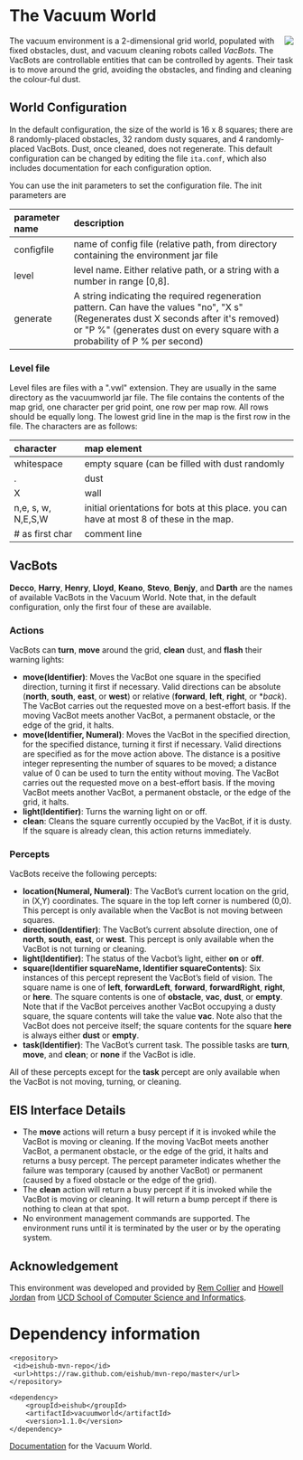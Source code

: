 # The Vacuum World

<img align="right" src="https://github.com/eishub/vacuumworld/wiki/vacuumworld.png"/>

The vacuum environment is a 2-dimensional grid world, populated with fixed obstacles, dust, and vacuum cleaning robots called *VacBots*. The VacBots are controllable entities that can be controlled by agents. Their task is to move around the grid, avoiding the obstacles, and finding and cleaning the colour-ful dust.

## World Configuration

In the default configuration, the size of the world is 16 x 8 squares; there are 8 randomly-placed obstacles, 32 random dusty squares, and 4 randomly-placed VacBots. Dust, once cleaned, does not regenerate. This default configuration can be changed by editing the file `ita.conf`, which also includes documentation for each configuration option.

You can use the init parameters to set the configuration file. The init parameters are

| parameter name | description |
|:---------------|:------------|
| configfile | name of config file (relative path, from directory containing the environment jar file |
| level | level name. Either relative path, or a string with a number in range [0,8]. |
| generate | A string indicating the required regeneration pattern. Can have the values "no",  "X s" (Regenerates dust X seconds after it's removed) or "P %" (generates dust on every square with a probability of P % per second)  |

### Level file
Level files are files with a ".vwl" extension. They are usually in the same directory as the vacuumworld jar file.
The file contains the contents of the map grid, one character per grid point, one row per map row. All rows should be equally long. The lowest grid line in the map is the first row in the file. The characters are as follows:

| character | map element |
|:----------------|:---------------|
| whitespace | empty square (can be filled with dust randomly |
| .| dust |
| X | wall |
| n,e, s, w, N,E,S,W | initial orientations for bots at this place. you can have at most 8 of these in the map. |
| # as first char | comment line |


## VacBots

**Decco**, **Harry**, **Henry**, **Lloyd**, **Keano**, **Stevo**, **Benjy**, and **Darth** are the names of available VacBots in the Vacuum World. Note that, in the default configuration, only the first four of these are available.

### Actions
VacBots can **turn**, **move** around the grid, **clean** dust, and **flash** their warning lights:

* **move(Identifier)**: Moves the VacBot one square in the specified direction, turning it first if necessary. Valid directions can be absolute (**north**, **south**, **east**, or **west**) or relative (**forward**, **left**, **right**, or **back*). The VacBot carries out the requested move on a best-effort basis. If the moving VacBot meets another VacBot, a permanent obstacle, or the edge of the grid, it halts.
* **move(Identifier, Numeral)**: Moves the VacBot in the specified direction, for the specified distance, turning it first if necessary. Valid directions are specified as for the move action above. The distance is a positive integer representing the number of squares to be moved; a distance value of 0 can be used to turn the entity without moving. The VacBot carries out the requested move on a best-effort basis. If the moving VacBot meets another VacBot, a permanent obstacle,
or the edge of the grid, it halts.
* **light(Identifier)**: Turns the warning light on or off.
* **clean**: Cleans the square currently occupied by the VacBot, if it is dusty. If the square is already clean, this action returns immediately.

### Percepts

VacBots receive the following percepts:

* **location(Numeral, Numeral)**: The VacBot’s current location on the grid, in (X,Y) coordinates. The square in the top left corner is numbered (0,0). This percept is only available when the VacBot is not moving between squares.
* **direction(Identifier)**: The VacBot’s current absolute direction, one of **north**, **south**, **east**, or **west**. This percept is only available when the VacBot is not turning or cleaning.
* **light(Identifier)**: The status of the Vacbot’s light, either **on** or **off**.
* **square(Identifier squareName, Identifier squareContents)**: Six instances of this percept represent the VacBot’s field of vision. The square name is one of **left**, **forwardLeft**, **forward**, **forwardRight**, **right**, or **here**. The square contents is one of **obstacle**, **vac**, **dust**, or **empty**. Note that if the VacBot perceives another VacBot occupying a dusty square, the square contents will take the value **vac**. Note also that the VacBot does not perceive itself; the square contents for the square **here** is always either **dust** or **empty**. 
* **task(Identifier)**: The VacBot’s current task. The possible tasks are **turn**, **move**, and **clean**; or **none** if the VacBot is idle.

All of these percepts except for the **task** percept are only available when the VacBot is not moving, turning, or cleaning.


## EIS Interface Details

* The **move** actions will return a busy percept if it is invoked while the VacBot is moving or cleaning. If the moving VacBot meets another VacBot, a permanent obstacle, or the edge of the grid, it halts and returns a busy percept. The percept parameter indicates whether the failure was temporary (caused by another VacBot) or permanent (caused by a fixed obstacle or the edge of the grid).
* The **clean** action will return a busy percept if it is invoked while the VacBot is moving or cleaning.
It will return a bump percept if there is nothing to clean at that spot.
* No environment management commands are supported. The environment runs until it is terminated by the user or by the operating system.

## Acknowledgement
This environment was developed and provided by [Rem Collier](https://www.csi.ucd.ie/users/rem-collier) and [Howell Jordan](https://www.csi.ucd.ie/users/howell-jordan) from [UCD School of Computer Science and Informatics](https://www.csi.ucd.ie/).

Dependency information 
=====================

```
<repository>
 <id>eishub-mvn-repo</id>
 <url>https://raw.github.com/eishub/mvn-repo/master</url>
</repository>
```
	
```	
<dependency>
	<groupId>eishub</groupId>
	<artifactId>vacuumworld</artifactId>
	<version>1.1.0</version>
</dependency>
```

[Documentation](https://goalapl.atlassian.net/wiki/display/ENV/Vacuum+World) for
the Vacuum World.
